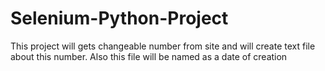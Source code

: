 # Selenium-Python-Project
This project will gets changeable number from site and will create text file about this number. Also this file will be named as a date of creation
